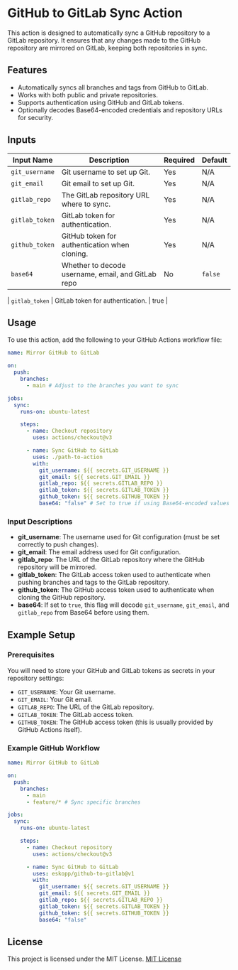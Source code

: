 # GitHub to GitLab Sync Action

This action is designed to automatically sync a GitHub repository to a GitLab repository. It ensures that any changes made to the GitHub repository are mirrored on GitLab, keeping both repositories in sync.

## Features

- Automatically syncs all branches and tags from GitHub to GitLab.
- Works with both public and private repositories.
- Supports authentication using GitHub and GitLab tokens.
- Optionally decodes Base64-encoded credentials and repository URLs for security.

## Inputs

| Input Name     | Description                                        | Required | Default |
| -------------- | -------------------------------------------------- | -------- | ------- |
| `git_username` | Git username to set up Git.                        | Yes      | N/A     |
| `git_email`    | Git email to set up Git.                           | Yes      | N/A     |
| `gitlab_repo`  | The GitLab repository URL where to sync.           | Yes      | N/A     |
| `gitlab_token` | GitLab token for authentication.                   | Yes      | N/A     |
| `github_token` | GitHub token for authentication when cloning.      | Yes      | N/A     |
| `base64`       | Whether to decode username, email, and GitLab repo | No       | `false` |

| `gitlab_token` | GitLab token for authentication.     | true     |
## Usage

To use this action, add the following to your GitHub Actions workflow file:

```yaml
name: Mirror GitHub to GitLab

on:
  push:
    branches:
      - main # Adjust to the branches you want to sync

jobs:
  sync:
    runs-on: ubuntu-latest

    steps:
      - name: Checkout repository
        uses: actions/checkout@v3

      - name: Sync GitHub to GitLab
        uses: ./path-to-action
        with:
          git_username: ${{ secrets.GIT_USERNAME }}
          git_email: ${{ secrets.GIT_EMAIL }}
          gitlab_repo: ${{ secrets.GITLAB_REPO }}
          gitlab_token: ${{ secrets.GITLAB_TOKEN }}
          github_token: ${{ secrets.GITHUB_TOKEN }}
          base64: "false" # Set to true if using Base64-encoded values
```

### Input Descriptions

- **git_username**: The username used for Git configuration (must be set correctly to push changes).
- **git_email**: The email address used for Git configuration.
- **gitlab_repo**: The URL of the GitLab repository where the GitHub repository will be mirrored.
- **gitlab_token**: The GitLab access token used to authenticate when pushing branches and tags to the GitLab repository.
- **github_token**: The GitHub access token used to authenticate when cloning the GitHub repository.
- **base64**: If set to `true`, this flag will decode `git_username`, `git_email`, and `gitlab_repo` from Base64 before using them.

## Example Setup

### Prerequisites

You will need to store your GitHub and GitLab tokens as secrets in your repository settings:

- `GIT_USERNAME`: Your Git username.
- `GIT_EMAIL`: Your Git email.
- `GITLAB_REPO`: The URL of the GitLab repository.
- `GITLAB_TOKEN`: The GitLab access token.
- `GITHUB_TOKEN`: The GitHub access token (this is usually provided by GitHub Actions itself).

### Example GitHub Workflow

```yaml
name: Mirror GitHub to GitLab

on:
  push:
    branches:
      - main
      - feature/* # Sync specific branches

jobs:
  sync:
    runs-on: ubuntu-latest

    steps:
      - name: Checkout repository
        uses: actions/checkout@v3

      - name: Sync GitHub to GitLab
        uses: eskopp/github-to-gitlab@v1
        with:
          git_username: ${{ secrets.GIT_USERNAME }}
          git_email: ${{ secrets.GIT_EMAIL }}
          gitlab_repo: ${{ secrets.GITLAB_REPO }}
          gitlab_token: ${{ secrets.GITLAB_TOKEN }}
          github_token: ${{ secrets.GITHUB_TOKEN }}
          base64: "false"
```

## License

This project is licensed under the MIT License. [MIT License](./LICENSE)
